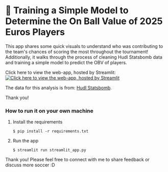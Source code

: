 # 🎈 Training a Simple Model to Determine the On Ball Value of 2025 Euros Players

This app shares some quick visuals to understand who was contributing to the team's chances of scoring the most throughout the tournament! Additionally, it walks through the process of cleaning Hudl Statsbomb data and training a simple model to predict the OBV of players. 

Click here to view the web-app, hosted by Streamlit: [![Click here to view the web-app, hosted by Streamlit](https://static.streamlit.io/badges/streamlit_badge_black_white.svg)](https://euros2025.streamlit.app/)

The data for this analysis is from: [Hudl Statsbomb](https://www.hudl.com/blog/hudl-statsbomb-free-euro-2025-data). 

Thank you!

### How to run it on your own machine

1. Install the requirements

   ```
   $ pip install -r requirements.txt
   ```

2. Run the app

   ```
   $ streamlit run streamlit_app.py
   ```
Thank you! Please feel free to connect with me to share feedback or discuss more soccer :D